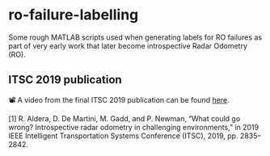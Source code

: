# ro-failure-labelling
Some rough MATLAB scripts used when generating labels for RO failures as part of very early work that later become introspective Radar Odometry (RO).

## ITSC 2019 publication
📽️ A video from the final ITSC 2019 publication can be found [here](https://youtu.be/sa-eBFwL2mE).

[1] R. Aldera, D. De Martini, M. Gadd, and P. Newman, “What could go wrong? Introspective radar odometry in challenging environments,” in 2019 IEEE Intelligent Transportation Systems Conference (ITSC), 2019, pp. 2835–2842.
